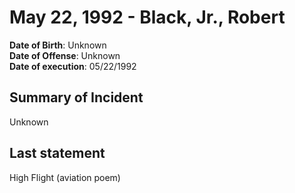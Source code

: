 # May 22, 1992 - Black, Jr., Robert

**Date of Birth**: Unknown<br/>
**Date of Offense**: Unknown<br/>
**Date of execution**: 05/22/1992<br/>

## Summary of Incident
Unknown

## Last statement
High Flight (aviation poem)